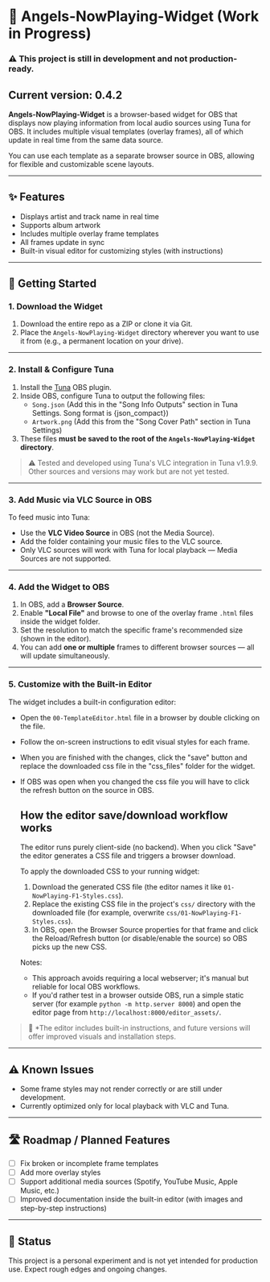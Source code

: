 # 🎵 Angels-NowPlaying-Widget (Work in Progress)
### ⚠️ This project is still in development and not production-ready.
**Current version:** 0.4.2
---

**Angels-NowPlaying-Widget** is a browser-based widget for OBS that displays now playing information from local audio sources using Tuna for OBS. It includes multiple visual templates (overlay frames), all of which update in real time from the same data source.

You can use each template as a separate browser source in OBS, allowing for flexible and customizable scene layouts.

---

## ✨ Features

- Displays artist and track name in real time
- Supports album artwork
- Includes multiple overlay frame templates
- All frames update in sync
- Built-in visual editor for customizing styles (with instructions)

---

## 🚀 Getting Started

### 1. Download the Widget

1. Download the entire repo as a ZIP or clone it via Git.
2. Place the `Angels-NowPlaying-Widget` directory wherever you want to use it from (e.g., a permanent location on your drive).

---

### 2. Install & Configure Tuna

1. Install the [Tuna](https://github.com/univrsal/tuna/releases) OBS plugin.
2. Inside OBS, configure Tuna to output the following files:
   - `Song.json` (Add this in the "Song Info Outputs" section in Tuna Settings. Song format is {json_compact})
   - `Artwork.png` (Add this from the "Song Cover Path" section in Tuna Settings)
3. These files **must be saved to the root of the `Angels-NowPlaying-Widget` directory**.

> ⚠️ Tested and developed using Tuna's VLC integration in Tuna v1.9.9. Other sources and versions may work but are not yet tested.

---

### 3. Add Music via VLC Source in OBS

To feed music into Tuna:

- Use the **VLC Video Source** in OBS (not the Media Source).
- Add the folder containing your music files to the VLC source.
- Only VLC sources will work with Tuna for local playback — Media Sources are not supported.

---

### 4. Add the Widget to OBS

1. In OBS, add a **Browser Source**.
2. Enable **"Local File"** and browse to one of the overlay frame `.html` files inside the widget folder.
3. Set the resolution to match the specific frame's recommended size (shown in the editor).
4. You can add **one or multiple** frames to different browser sources — all will update simultaneously.

---

### 5. Customize with the Built-in Editor

The widget includes a built-in configuration editor:

- Open the `00-TemplateEditor.html` file in a browser by double clicking on the file.
- Follow the on-screen instructions to edit visual styles for each frame.
- When you are finished with the changes, click the "save" button and replace the downloaded css file in the "css_files" folder for the widget.
- If OBS was open when you changed the css file you will have to click the refresh button on the source in OBS.

   How the editor save/download workflow works
   -----------------------------------------
   The editor runs purely client-side (no backend). When you click "Save" the editor generates a CSS file and triggers a browser download.

   To apply the downloaded CSS to your running widget:
   1. Download the generated CSS file (the editor names it like `01-NowPlaying-F1-Styles.css`).
   2. Replace the existing CSS file in the project's `css/` directory with the downloaded file (for example, overwrite `css/01-NowPlaying-F1-Styles.css`).
   3. In OBS, open the Browser Source properties for that frame and click the Reload/Refresh button (or disable/enable the source) so OBS picks up the new CSS.

   Notes:
   - This approach avoids requiring a local webserver; it's manual but reliable for local OBS workflows.
   - If you'd rather test in a browser outside OBS, run a simple static server (for example `python -m http.server 8000`) and open the editor page from `http://localhost:8000/editor_assets/`.

> 📌 *The editor includes built-in instructions, and future versions will offer improved visuals and installation steps.

---

## ⚠️ Known Issues

- Some frame styles may not render correctly or are still under development.
- Currently optimized only for local playback with VLC and Tuna.

---

## 🛣 Roadmap / Planned Features

- [ ] Fix broken or incomplete frame templates
- [ ] Add more overlay styles
- [ ] Support additional media sources (Spotify, YouTube Music, Apple Music, etc.)
- [ ] Improved documentation inside the built-in editor (with images and step-by-step instructions)

---

## 🧪 Status

This project is a personal experiment and is not yet intended for production use. Expect rough edges and ongoing changes.

